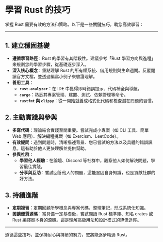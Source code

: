 # 學習 Rust 的技巧

掌握 Rust 需要有效的方法和策略。以下是一些關鍵技巧，助您高效學習：

---

## 1. 建立穩固基礎

- **遵循學習路徑**：Rust 的學習有其階段性。建議參考「Rust 學習方向與進程」來規劃您的學習步驟，從基礎逐步深入。
- **深入核心概念**：重點理解 Rust 的所有權系統、借用規則與生命週期。反覆閱讀官方文檔，並透過編寫小例子來驗證理解。
- **善用工具**：
    - **`rust-analyzer`**：在 IDE 中獲得即時錯誤提示、代碼補全與導航。
    - **`cargo`**：熟悉其專案管理、建置、測試、依賴管理等命令。
    - **`rustfmt` 與 `clippy`**：從一開始就養成格式化代碼和檢查潛在問題的習慣。

## 2. 主動實踐與參與

- **多寫代碼**：理論結合實踐至關重要。嘗試完成小專案（如 CLI 工具、簡單 Web 應用）、解決編程挑戰（如 Exercism、LeetCode）。
- **有效提問**：遇到問題時，清晰描述背景、您已嘗試的方法以及具體的錯誤訊息。這有助於他人更快理解並提供幫助。
- **參與社群**：
    - **學習他人經驗**：在論壇、Discord 等社群中，觀察他人如何解決問題，學習最佳實踐。
    - **分享與互助**：嘗試回答他人的問題，這能鞏固自身知識，也是貢獻社群的好方法。

## 3. 持續進階

- **定期複習**：定期回顧所學概念與專案代碼，整理筆記，形成系統化知識。
- **閱讀優質源碼**：當具備一定基礎後，嘗試閱讀 Rust 標準庫、知名 crates 或 Rust 編譯器本身的源碼。這是理解高級用法和設計模式的絕佳途徑。

---

遵循這些技巧，並保持耐心與持續的努力，您將能逐步精通 Rust。
